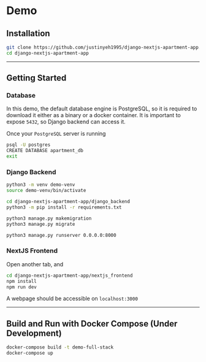 # Demo

## Installation
```bash
git clone https://github.com/justinyeh1995/django-nextjs-apartment-app.git
cd django-nextjs-apartment-app
```
---

## Getting Started

### Database

In this demo, the default database engine is PostgreSQL, so it is required to download it either as a binary or a docker container.
It is important to expose `5432`, so Django backend can access it.

Once your `PostgreSQL` server is running

```bash
psql -U postgres
CREATE DATABASE apartment_db
exit
``` 

### Django Backend

```bash
python3 -m venv demo-venv
source demo-venv/bin/activate

cd django-nextjs-apartment-app/django_backend
python3 -m pip install -r requirements.txt

python3 manage.py makemigration
python3 manage.py migrate

python3 manage.py runserver 0.0.0.0:8000
```

### NextJS Frontend

Open another tab, and 

```bash
cd django-nextjs-apartment-app/nextjs_frontend
npm install
npm run dev
```
A webpage should be accessible on `localhost:3000`

---

## Build and Run with Docker Compose (Under Development)

```bash
docker-compose build -t demo-full-stack
docker-compose up
```
